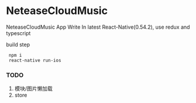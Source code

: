 # NeteaseCloudMusic
NeteaseCloudMusic App Write In latest React-Native(0.54.2), use redux and typescript


build step

```
 npm i 
 react-native run-ios
```


### TODO

1. 模块/图片懒加载 
2. store